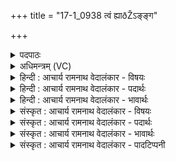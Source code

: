 +++
title = "17-1_0938 त्वं ह्याðŽऽङ्ङ्ग"

+++
<details><summary>पदपाठः</summary>

त्व꣢म्। हि। अ꣣ङ्ग꣡। दै꣣व्य। प꣡वमा꣢꣯न। ज꣡नि꣢꣯मानि। द्यु꣣म꣡त्त꣢मः। अ꣣मृतत्वा꣡य꣢। अ꣣। मृतत्वा꣡य꣢। घो꣣ष꣡य꣢न्। ९३८।
</details>

<details><summary>अधिमन्त्रम् (VC)</summary>

- पवमानः सोमः
- शक्तिर्वासिष्ठः
- काकुभः प्रगाथः (विषमा ककुप्, समा सतोबृहती)
- ऋषभः
</details>

<details><summary>हिन्दी : आचार्य रामनाथ वेदालंकार - विषयः</summary>

प्रथम ऋचा की पूर्वार्चिक में क्रमाङ्क ५८३ पर परमात्मा के विषय में व्याख्या की गयी थी। यहाँ आचार्य और शिष्य के विषय का उपदेश करते हैं।
</details>

<details><summary>हिन्दी : आचार्य रामनाथ वेदालंकार - पदार्थः</summary>

पदार्थान्वयभाषाः -  हे(अङ्ग)भद्र, (दैव्य)विद्वान् गुरु के शिष्य, (पवमान)चित्तशुद्धिप्रदाता आचार्य! (द्युमत्तमः)अतिशय ज्ञानप्रकाश से युक्त(त्वं हि)आप(अमृतत्वाय)सुख के प्रदानार्थ(जनिमानि)शिष्यों के ब्राह्मण-क्षत्रिय-वैश्य रूप द्वितीय जन्मों की(घोषयन्)घोषणा किया करो ॥१॥
</details>

<details><summary>हिन्दी : आचार्य रामनाथ वेदालंकार - भावार्थः</summary>

भावार्थभाषाः -  माता-पिता से एक जन्म मिलता है,दूसरा जन्म आचार्य से प्राप्त होता है। जब शिष्य विद्याव्रतस्नातक होते हैं उस समय आचार्य गुणकर्मानुसार यह ब्राह्मण है,यह क्षत्रिय है,यह वैश्य है इस प्रकार स्नातकों को वर्ण देते हैं। उस काल में प्रथम जन्म का कोई ब्राह्मण भी गुण कर्म की कसौटी से क्षत्रिय या वैश्य बन सकता है,क्षत्रिय भी ब्राह्मण या वैश्य बन सकता है और वैश्य या शूद्र भी ब्राह्मण या क्षत्रिय बन सकता है ॥१॥
</details>

<details><summary>संस्कृत : आचार्य रामनाथ वेदालंकार - विषयः</summary>

तत्र प्रथमा ऋक् पूर्वार्चिके ५८३ क्रमाङ्के परमात्मविषये व्याख्याता। अत्राचार्यशिष्यविषय उपदिश्यते।
</details>

<details><summary>संस्कृत : आचार्य रामनाथ वेदालंकार - पदार्थः</summary>

पदार्थान्वयभाषाः -  हे(अङ्ग)भद्र, (दैव्य)विदुषः शिष्य! [देवाद् विदुषः गुरोरागतः दैव्यः।] (पवमान)चित्तशुद्धिप्रदातः आचार्य! (द्युमत्तमः)अतिशयेन ज्ञानप्रकाशयुक्तः(त्वं हि)त्वं खलु अमृतत्वाय सुखप्रदानाय(जनिमानि)शिष्याणां द्वितीयजन्मानि ब्राह्मणक्षत्रियवैश्यरूपाणि(घोषयन्)विज्ञापयन् भव ॥१॥
</details>

<details><summary>संस्कृत : आचार्य रामनाथ वेदालंकार - भावार्थः</summary>

भावार्थभाषाः -  मातापितृसकाशाज्जायमानमेकं जन्म,द्वितीयं च जन्माचार्यसकाशात् प्राप्यते। यदा शिष्या विद्याव्रतस्नातका जायन्ते तदाऽऽचार्यो गुणकर्मानुसारं ब्राह्माणोऽयं क्षत्रियोऽयं वैश्योऽयमिति स्नातकेभ्यो वर्णं प्रयच्छति। तस्मिन् काले प्रथमजन्मना ब्राह्मणोऽपि कश्चित् गुणकर्मनिकषेण क्षत्रियत्वं वैश्यत्वं वा,क्षत्रियोऽपि कश्चिद् ब्राह्मणत्वं वैश्यत्वं वा,वैश्यः शूद्रोऽपि वा कश्चिद् ब्राह्मणत्वं क्षत्रियत्वं वा प्राप्तुमर्हति ॥१॥
</details>

<details><summary>संस्कृत : आचार्य रामनाथ वेदालंकार - पादटिप्पनी</summary>

टिप्पणी:   १.९।१०८।३,‘दिव्य’ ‘घोषयन्’ इत्यत्र क्रमेण ‘दैव्या॒’ ‘घो॒षयः॑’ इति पाठः। साम० ५८३ ‘दैव्य’ इत्यत्र ‘दैव्यं’
</details>